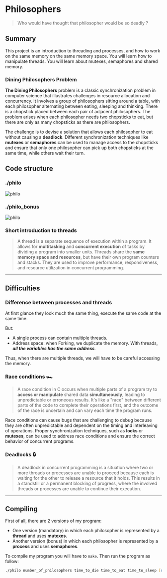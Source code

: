 # Philosophers

> Who would have thought that philosopher would be so deadly ?

## Summary

This project is an introduction to threading and processes, and how to work on the same memory
on the same memory space.
You will learn how to manipulate threads.
You will learn about mutexes, semaphores and shared memory.

### Dining Philosophers Problem
**The Dining Philosophers** problem is a classic synchronization problem in computer science that illustrates challenges in resource allocation and concurrency. It involves a group of philosophers sitting around a table, with each philosopher alternating between eating, sleeping and thinking. There is a chopstick placed between each pair of adjacent philosophers. The problem arises when each philosopher needs two chopsticks to eat, but there are only as many chopsticks as there are philosophers.

The challenge is to devise a solution that allows each philosopher to eat without causing a **deadlock**. Different synchronization techniques like **mutexes** or **semaphores** can be used to manage access to the chopsticks and ensure that only one philosopher can pick up both chopsticks at the same time, while others wait their turn.

## Code structure
### ./philo
![philo](https://github.com/hanmpark/philosophers/blob/master/code_struct/philo.png)
### ./philo_bonus
![philo](https://github.com/hanmpark/philosophers/blob/master/code_struct/philo_bonus.png)

### Short introduction to threads
> A thread is a separate sequence of execution within a program. It allows for **multitasking** and **concurrent execution** of tasks by dividing a program into smaller units. Threads share the **same memory space and resources**, but have their own program counters and stacks. They are used to improve performance, responsiveness, and resource utilization in concurrent programming.

***
## Difficulties
### Difference between processes and threads

At first glance they look much the same thing, execute the same code at the same time.

But:
- A single process can contain multiple threads.
- Address space: when Forking, we duplicate the memory. With threads, ***all the variables has the same address***.

Thus, when there are multiple threads, we will have to be careful accessing the memory.

### Race conditions 🏎

> A race condition in C occurs when multiple parts of a program try to **access or manipulate** shared data **simultaneously**, leading to unpredictable or erroneous results. It's like a "race" between different parts of the code to complete their operations first, and the outcome of the race is uncertain and can vary each time the program runs.

Race conditions can cause bugs that are challenging to debug because they are often unpredictable and dependent on the timing and interleaving of operations. Proper synchronization techniques, such as **locks** or **mutexes**, can be used to address race conditions and ensure the correct behavior of concurrent programs.

### Deadlocks 🔒

> A deadlock in concurrent programming is a situation where two or more threads or processes are unable to proceed because each is waiting for the other to release a resource that it holds. This results in a standstill or a permanent blocking of progress, where the involved threads or processes are unable to continue their execution.

***
## Compiling

First of all, there are 2 versions of my program:
* One version (mandatory) in which each philosopher is represented by a **thread** and uses **mutexes**.
* Another version (bonus) in which each philosopher is represented by a **process** and uses **semaphores**.

To compile my program you will have to `make`. Then run the program as follow:
```zsh
./philo number_of_philosophers time_to_die time_to_eat time_to_sleep [number_of_times_each_philosopher_must_eat]
```
